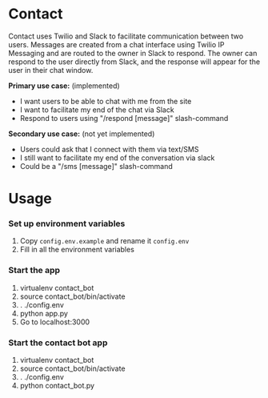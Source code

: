 # Contact
Contact uses Twilio and Slack to facilitate communication between two users. Messages are created from a chat interface using Twilio IP Messaging and are routed to the owner in Slack to respond. The owner can respond to the user directly from Slack, and the response will appear for the user in their chat window.

**Primary use case:** (implemented)
  - I want users to be able to chat with me from the site
  - I want to facilitate my end of the chat via Slack
  - Respond to users using "/respond [message]" slash-command

**Secondary use case:** (not yet implemented)
  - Users could ask that I connect with them via text/SMS
  - I still want to facilitate my end of the conversation via slack
  - Could be a "/sms [message]" slash-command

# Usage
### Set up environment variables
1. Copy `config.env.example` and rename it `config.env`
2. Fill in all the environment variables

### Start the app
1. virtualenv contact_bot
2. source contact_bot/bin/activate
3. . ./config.env
4. python app.py
5. Go to localhost:3000

### Start the contact bot app
1. virtualenv contact_bot
2. source contact_bot/bin/activate
3. . ./config.env
4. python contact_bot.py